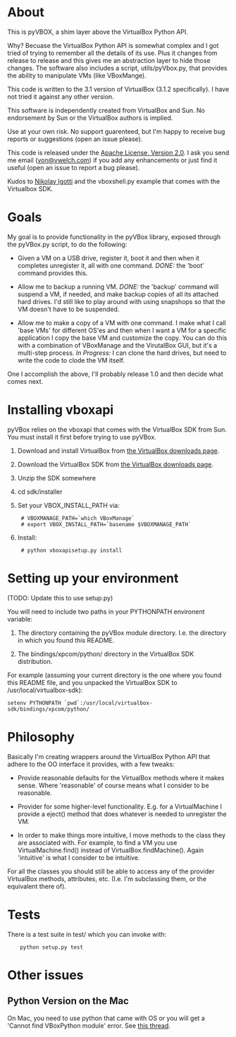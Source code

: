 # About

This is pyVBOX, a shim layer above the VirtualBox Python API.

Why? Becuase the VirtualBox Python API is somewhat complex and I got
tried of trying to remember all the details of its use. Plus it
changes from release to release and this gives me an abstraction layer
to hide those changes. The software also includes a script,
utils/pyVbox.py, that provides the ability to manipulate VMs (like
VBoxMange).

This code is written to the 3.1 version of VirtualBox (3.1.2
specifically). I have not tried it against any other version.

This software is independently created from VirtualBox and Sun. No
endorsement by Sun or the VirtualBox authors is implied.

Use at your own risk. No support guarenteed, but I'm happy to receive
bug reports or suggestions (open an issue please).

This code is released under the [Apache License, Version
2.0](http://www.apache.org/licenses/LICENSE-2.0.html). I ask you send
me email (von@vwelch.com) if you add any enhancements or just find it
useful (open an issue to report a bug please).

Kudos to [Nikolay Igotti](http://blogs.sun.com/nike/entry/python_api_to_the_virtualbox)
and the vboxshell.py example that comes with the Virtualbox SDK.

# Goals

 My goal is to provide functionality in the pyVBox library, exposed
through the pyVBox.py script, to do the following:

* Given a VM on a USB drive, register it, boot it and then when it
completes unregister it, all with one command. *DONE:* the 'boot'
command provides this.

* Allow me to backup a running VM. *DONE:* the 'backup' command will
suspend a VM, if needed, and make backup copies of all its attached
hard drives. I'd still like to play around with using snapshops so
that the VM doesn't have to be suspended.

* Allow me to make a copy of a VM with one command. I make what I call
'base VMs' for different OS'es and then when I want a VM for a
specific application I copy the base VM and customize the copy. You
can do this with a combination of VBoxManage and the VirutalBox GUI,
but it's a multi-step process. *In Progress:* I can clone the hard
drives, but need to write the code to clode the VM itself.

One I accomplish the above, I'll probably release 1.0 and then decide
what comes next.

# Installing vboxapi

pyVBox relies on the vboxapi that comes with the VirtualBox SDK from
Sun. You must install it first before trying to use pyVBox.

1. Download and install VirtualBox from [the VirtualBox downloads page](http://www.virtualbox.org/wiki/Downloads).

1. Download the VirtualBox SDK from [the VirtualBox downloads page](http://www.virtualbox.org/wiki/Downloads).

1. Unzip the SDK somewhere

1. cd sdk/installer

1. Set your VBOX_INSTALL_PATH via:

        # VBOXMANAGE_PATH=`which VBoxManage`
        # export VBOX_INSTALL_PATH=`basename $VBOXMANAGE_PATH`

1. Install:

        # python vboxapisetup.py install

# Setting up your environment

(TODO: Update this to use setup.py)

You will need to include two paths in your PYTHONPATH environent variable:

1. The directory containing the pyVBox module directory. I.e. the
directory in which you found this README.

1. The bindings/xpcom/python/ directory in the VirtualBox SDK distribution. 

For example (assuming your current directory is the one where you
found this README file, and you unpacked the VirtualBox SDK to
/usr/local/virtualbox-sdk):

    setenv PYTHONPATH `pwd`:/usr/local/virtualbox-sdk/bindings/xpcom/python/

# Philosophy

Basically I'm creating wrappers around the VirtualBox Python API that adhere to the OO interface it provides, with a few tweaks:

* Provide reasonable defaults for the VirtualBox methods where it
makes sense. Where 'reasonable' of course means what I consider to be
reasonable.

* Provider for some higher-level functionality. E.g. for a
VirtualMachine I provide a eject() method that does whatever is needed
to unregister the VM.

* In order to make things more intuitive, I move methods to the class
they are associated with. For example, to find a VM you use
VirtualMachine.find() instead of VirtualBox.findMachine(). Again
'intuitive' is what I consider to be intuitive.

For all the classes you should still be able to access any of the
provider VirtualBox methods, attributes, etc. (I.e. I'm subclassing
them, or the equivalent there of).

# Tests

There is a test suite in test/ which you can invoke with:

        python setup.py test

# Other issues

## Python Version on the Mac

On Mac, you need to use python that came with OS or you will get a 'Cannot
find VBoxPython module' error. See [this thread](http://forums.virtualbox.org/viewtopic.php?f=8&t=18969).
